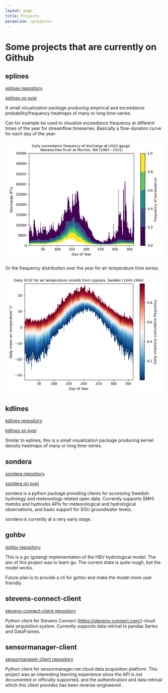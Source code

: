 ```yaml
---
layout: page
title: Projects
permalink: /projects/
---
```


# Some projects that are currently on Github

## eplines
[eplines repository](https://github.com/rhkarls/eplines)

[eplines on pypi](https://pypi.org/project/eplines/)

A small visualization package producing empirical and exceedance probability/frequency heatmaps of many or long time-series.

Can for example be used to visualize exceedance frequency at different times of the year for streamflow timeseries. Basically a flow-duration curve for each day of the year:

![fdc_eplines](assets/discharge_exceedance_example.png)


Or the frequency distribution over the year for air temperature time series:

![ta_eplines](assets/temperature_ecdf_example.png)

## kdlines 
[kdlines repository](https://github.com/rhkarls/kdlines)

[kdlines on pypi](https://pypi.org/project/eplines/)

Similar to eplines, this is a small visualization package producing kernel density heatmaps of many or long time-series. 


## sondera
[sondera repository](https://github.com/rhkarls/sondera)

[sondera on pypi](https://pypi.org/project/sondera/)

sondera is a python package providing clients for accessing Swedish hydrology and meteorology related open data. Currently supports SMHI metobs and hydroobs APIs for meteorological and hydrological observations, and basic support for SGU groundwater levels. 

sondera is currently at a very early stage.
## gohbv
[gohbv repository](https://github.com/rhkarls/gohbv)


This is a go (golang) implementation of the HBV hydrological model. The aim of this project was to learn go. The current state is quite rough, but the model works.

Future plan is to provide a cli for gohbv and make the model more user friendly.

## stevens-connect-client
[stevens-connect-client repository](https://github.com/rhkarls/stevens-connect-client)

Python client for Stevens Connect (https://stevens-connect.com/) cloud data acquisition system. Currently supports data retrival to pandas Series and DataFrames.

## sensormanager-client
[sensormanager-client repository](https://github.com/rhkarls/sensormanager-client)

Python client for sensormanager.net cloud data acquisition platform. This project was an interesting learning experience since the API is not documented or officially supported, and the authentication and data retrival which this client provides has been reverse-engineered.